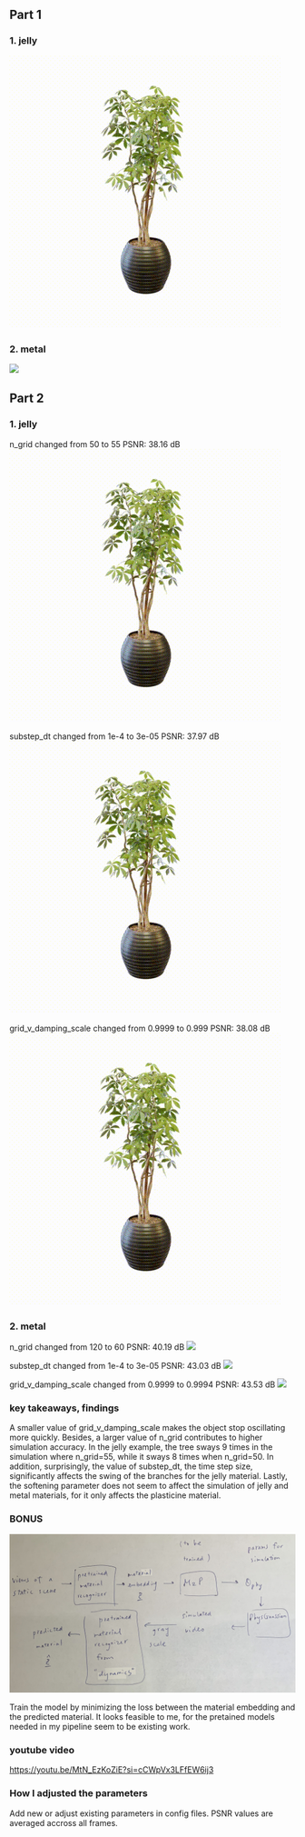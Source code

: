 

## Part 1

### 1. jelly
<img src="gifs/output_jelly_default.gif"/>

### 2. metal
<img src="gifs/output_metal_default.gif"/>

## Part 2

### 1. jelly
n_grid changed from 50 to 55
PSNR: 38.16 dB
<img src="gifs/output_jelly_n_grid_55.gif"/>

substep_dt changed from 1e-4 to 3e-05
PSNR: 37.97 dB
<img src="gifs/output_jelly_substep_dt_3e-05.gif"/>

grid_v_damping_scale changed from 0.9999 to 0.999
PSNR: 38.08 dB
<img src="gifs/output_jelly_grid_v_damping_scale_0.999.gif"/>

### 2. metal
n_grid changed from 120 to 60
PSNR: 40.19 dB
<img src="gifs/output_metal_ngrid_60.gif"/>

substep_dt changed from 1e-4 to 3e-05
PSNR: 43.03 dB
<img src="gifs/output_metal_substep_dt_3e-05.gif"/>

grid_v_damping_scale changed from 0.9999 to 0.9994
PSNR: 43.53 dB
<img src="gifs/output_metal_grid_v_damping_scale_0.9994.gif"/>

### key takeaways, findings

A smaller value of grid_v_damping_scale makes the object stop oscillating more quickly. Besides, a larger value of n_grid contributes to higher simulation accuracy. In the jelly example, the tree sways 9 times in the simulation where n_grid=55, while it sways 8 times when n_grid=50. In addition, surprisingly, the value of substep_dt, the time step size, significantly affects the swing of the branches for the jelly material. Lastly, the softening parameter does not seem to affect the simulation of jelly and metal materials, for it only affects the plasticine material.

### BONUS

<img src="pipeline.png"/>

Train the model by minimizing the loss between the material embedding and the predicted material. It looks feasible to me, for the pretained models needed in my pipeline seem to be existing work.

### youtube video

https://youtu.be/MtN_EzKoZiE?si=cCWpVx3LFfEW6ij3

### How I adjusted the parameters
Add new or adjust existing parameters in config files. PSNR values are averaged accross all frames.












